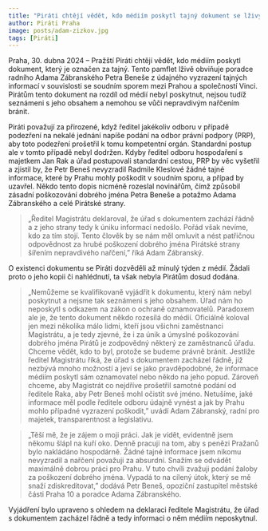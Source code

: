 ```yaml
---
title: "Piráti chtějí vědět, kdo médiím poskytl tajný dokument se lživým obviněním"
author: Piráti Praha
image: posts/adam-zizkov.jpg
tags: [Piráti]
---
```

 
Praha, 30. dubna 2024 – Pražští Piráti chtějí vědět, kdo médiím poskytl dokument, který je označen za tajný. Tento pamflet lživě obviňuje poradce radního Adama Zábranského Petra Beneše z údajného vyzrazení tajných informací v souvislosti se soudním sporem mezi Prahou a společností Vinci. Pirátům tento dokument na rozdíl od médií nebyl poskytnut, nejsou tudíž seznámeni s jeho obsahem a nemohou se vůči nepravdivým nařčením bránit.
 
Piráti považují za přirozené, když ředitel jakékoliv odboru v případě podezření na nekalé jednání napíše podání na odbor právní podpory (PRP), aby toto podezření prošetřil k tomu kompetentní orgán. Standardní postup ale v tomto případě nebyl dodržen. Kdyby ředitel odboru hospodaření s majetkem Jan Rak a úřad postupovali standardní cestou, PRP by věc vyšetřil a zjistil by, že Petr Beneš nevyzradil Radmile Kleslové žádné tajné informace, které by Prahu mohly poškodit v soudním sporu, a případ by uzavřel. Někdo tento dopis nicméně rozeslal novinářům, čímž způsobil zásadní poškozování dobrého jména Petra Beneše a potažmo Adama Zábranského a celé Pirátské strany.

> „Ředitel Magistrátu deklaroval, že úřad s dokumentem zachází řádně a z jeho strany tedy k úniku informací nedošlo. Pořád však nevíme, kdo za tím stojí. Tento člověk by se nám měl omluvit a nést patřičnou odpovědnost za hrubé poškození dobrého jména Pirátské strany šířením nepravdivého nařčení,” říká Adam Zábranský.

O existenci dokumentu se Piráti dozvěděli až minulý týden z médií. Žádali proto o jeho kopii či nahlédnutí, ta však nebyla Pirátům dosud dodána. 

> „Nemůžeme se kvalifikovaně vyjádřit k dokumentu, který nám nebyl poskytnut a nejsme tak seznámeni s jeho obsahem. Úřad nám ho neposkytl s odkazem na zákon o ochraně oznamovatelů. Paradoxem ale je, že tento dokument někdo rozesílá do médií. Oficiálně koloval jen mezi několika málo lidmi, kteří jsou všichni zaměstnanci Magistrátu, a je tedy zjevné, že i za únik a úmyslné poškozování dobrého jména Pirátů je zodpovědný některý ze zaměstnanců úřadu. Chceme vědět, kdo to byl, protože se budeme právně bránit. Jestliže ředitel Magistrátu říká, že úřad s dokumentem zacházel řádně, již nezbývá mnoho možností a jeví se jako pravděpodobné, že informace médiím poskytl sám oznamovatel nebo někdo na jeho popud. Zároveň chceme, aby Magistrát co nejdříve prošetřil samotné podání od ředitele Raka, aby Petr Beneš mohl očistit své jméno. Netušíme, jaké informace měl podle ředitele odboru údajně vynést a jak by Prahu mohlo případné vyzrazení poškodit,” uvádí Adam Zábranský, radní pro majetek, transparentnost a legislativu. 

> „Těší mě, že je zájem o moji práci. Jak je vidět, evidentně jsem někomu šlápl na kuří oko. Denně pracuji na tom, aby s penězi Pražanů bylo nakládáno hospodárně. Žádné tajné informace jsem nikomu nevyzradil a nařčení považuji za absurdní. Snažím se odvádět maximálně dobrou práci pro Prahu. V tuto chvíli zvažuji podání žaloby za poškození dobrého jména. Vypadá to na cílený útok, který se mě snaží zdiskreditovat,” dodává Petr Beneš, opoziční zastupitel městské části Praha 10 a poradce Adama Zábranského.

Vyjádření bylo upraveno s ohledem na deklaraci ředitele Magistrátu, že úřad s dokumentem zacházel řádně a tedy informaci o něm médiím neposkytnul.

